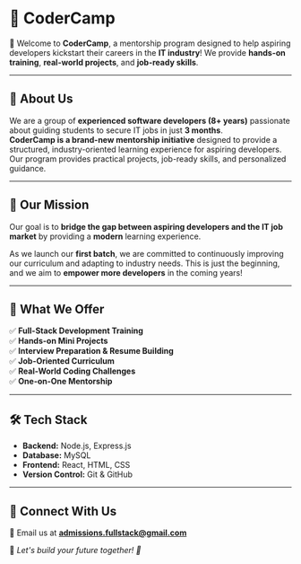# 🚀 CoderCamp

👋 Welcome to **CoderCamp**, a mentorship program designed to help aspiring developers kickstart their careers in the **IT industry**! We provide **hands-on training**, **real-world projects**, and **job-ready skills**.

---

## 📌 About Us  
We are a group of **experienced software developers (8+ years)** passionate about guiding students to secure IT jobs in just **3 months**.  
**CoderCamp is a brand-new mentorship initiative** designed to provide a structured, industry-oriented learning experience for aspiring developers. Our program provides practical projects, job-ready skills, and personalized guidance.

---

## 🚀 Our Mission  
 Our goal is to **bridge the gap between aspiring developers and the IT job market** by providing a **modern** learning experience.  

As we launch our **first batch**, we are committed to continuously improving our curriculum and adapting to industry needs. This is just the beginning, and we aim to **empower more developers** in the coming years!  

---

## 🎯 What We Offer  
✅ **Full-Stack Development Training**   
✅ **Hands-on Mini Projects**  
✅ **Interview Preparation & Resume Building**  
✅ **Job-Oriented Curriculum**  
✅ **Real-World Coding Challenges**  
✅ **One-on-One Mentorship**  

---

## 🛠 Tech Stack  
- **Backend:** Node.js, Express.js  
- **Database:** MySQL
- **Frontend:** React, HTML, CSS
- **Version Control:** Git & GitHub  
---

## 🤝 Connect With Us  
📩 Email us at **admissions.fullstack@gmail.com**  

📢 *Let's build your future together! 🚀*  

